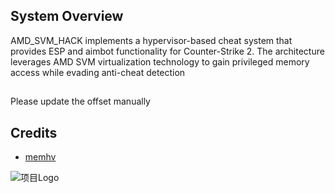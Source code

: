 ## System Overview

AMD_SVM_HACK implements a hypervisor-based cheat system that provides ESP and aimbot functionality for Counter-Strike 2. The architecture leverages AMD SVM virtualization technology to gain privileged memory access while evading anti-cheat detection
##
Please update the offset manually

## Credits
- [memhv](https://github.com/SamuelTulach/memhv)


![项目Logo](./img/img.png)